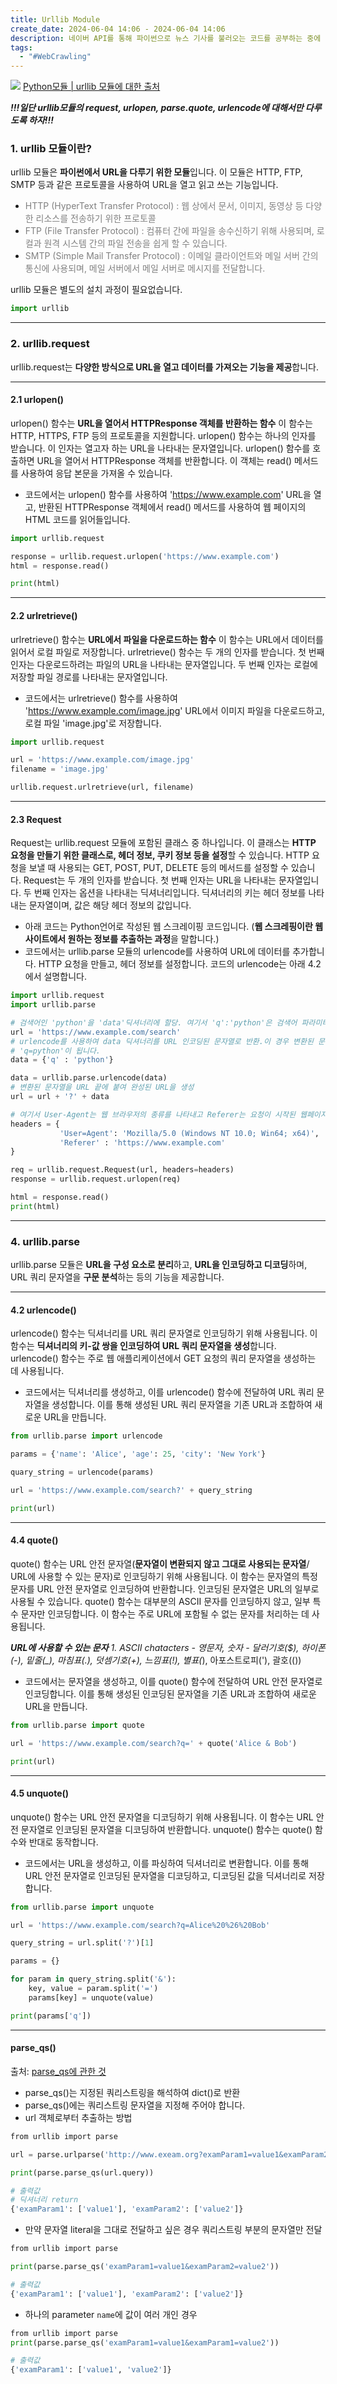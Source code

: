 ```yaml
---
title: Urllib Module
create_date: 2024-06-04 14:06 - 2024-06-04 14:06
description: 네이버 API를 통해 파이썬으로 뉴스 기사를 불러오는 코드를 공부하는 중에 urllib모듈에 관하여 궁금하여 공부하고자 정리해봄!!!
tags:
  - "#WebCrawling"
---
```

![](https://imgur.com/INp5Ud8.png)
[Python모듈 | urllib 모듈에 대한 출처](https://ctkim.tistory.com/entry/%ED%8C%8C%EC%9D%B4%EC%8D%AC-urllib-%EB%AA%A8%EB%93%88)

***!!!일단 urllib모듈의 request, urlopen, parse.quote, urlencode에 대해서만 다루도록 하자!!!***

### 1. urllib 모듈이란?

urllib 모듈은 **파이썬에서 URL을 다루기 위한 모듈**입니다.
이 모듈은 HTTP, FTP, SMTP 등과 같은 프로토콜을 사용하여 URL을 열고 읽고 쓰는 기능입니다.
- <span style="color:gray"> HTTP (HyperText Transfer Protocol) : 웹 상에서 문서, 이미지, 동영상 등 다양한 리소스를 전송하기 위한 프로토콜 </span>
- <span style="color:gray"> FTP (File Transfer Protocol) : 컴퓨터 간에 파일을 송수신하기 위해 사용되며, 로컬과 원격 시스템 간의 파일 전송을 쉽게 할 수 있습니다. </span>
- <span style="color:gray"> SMTP (Simple Mail Transfer Protocol) : 이메일 클라이언트와 메일 서버 간의 통신에 사용되며, 메일 서버에서 메일 서버로 메시지를 전달합니다. </span>

urllib 모듈은 별도의 설치 과정이 필요없습니다. 
```python
import urllib
```


---
### 2. urllib.request

urllib.request는 **다양한 방식으로 URL을 열고 데이터를 가져오는 기능을 제공**합니다.


---
#### 2.1 urlopen()

urlopen() 함수는 **URL을 열어서 HTTPResponse 객체를 반환하는 함수**
이 함수는 HTTP, HTTPS, FTP 등의 프로토콜을 지원합니다.
urlopen() 함수는 하나의 인자를 받습니다. 이 인자는 열고자 하는 URL을 나타내는 문자열입니다. 
urlopen() 함수를 호출하면 URL을 열어서 HTTPResponse 객체를 반환합니다. 이 객체는 read() 메서드를 사용하여 응답 본문을 가져올 수 있습니다.

- 코드에서는 urlopen() 함수를 사용하여 'https://www.example.com' URL을 열고, 반환된 HTTPResponse 객체에서 read() 메서드를 사용하여 웹 페이지의 HTML 코드를 읽어들입니다.
```python
import urllib.request

response = urllib.request.urlopen('https://www.example.com')
html = response.read()

print(html)
```


---
#### 2.2 urlretrieve()

urlretrieve() 함수는 **URL에서 파일을 다운로드하는 함수**
이 함수는 URL에서 데이터를 읽어서 로컬 파일로 저장합니다.
urlretrieve() 함수는 두 개의 인자를 받습니다. 첫 번째 인자는 다운로드하려는 파일의 URL을 나타내는 문자열입니다. 두 번째 인자는 로컬에 저장할 파일 경로를 나타내는 문자열입니다.

- 코드에서는 urlretrieve() 함수를 사용하여 'https://www.example.com/image.jpg' URL에서 이미지 파일을 다운로드하고, 로컬 파일 'image.jpg'로 저장합니다.
```python
import urllib.request

url = 'https://www.example.com/image.jpg'
filename = 'image.jpg'

urllib.request.urlretrieve(url, filename)
```


---
#### 2.3 Request

Request는 urllib.request 모듈에 포함된 클래스 중 하나입니다. 이 클래스는 **HTTP 요청을 만들기 위한 클래스로, 헤더 정보, 쿠키 정보 등을 설정**할 수 있습니다. HTTP 요청을 보낼 때 사용되는 GET, POST, PUT, DELETE 등의 메서드를 설정할 수 있습니다. Request는 두 개의 인자를 받습니다. 첫 번째 인자는 URL을 나타내는 문자열입니다. 두 번째 인자는 옵션을 나타내는 딕셔너리입니다. 딕셔너리의 키는 헤더 정보를 나타내는 문자열이며, 값은 해당 헤더 정보의 값입니다.

- 아래 코드는 Python언어로 작성된 웹 스크레이핑 코드입니다. (**웹 스크레핑이란 웹사이트에서 원하는 정보를 추출하는 과정**을 말합니다.)
- 코드에서는 urllib.parse 모듈의 urlencode를 사용하여 URL에 데이터를 추가합니다. HTTP 요청을 만들고, 헤더 정보를 설정합니다. 코드의 urlencode는 아래 4.2에서 설명합니다.
```python
import urllib.request
import urllib.parse

# 검색어인 'python'을 'data'딕셔너리에 할당. 여기서 'q':'python'은 검색어 파라미터를 나타냄
url = 'https://www.example.com/search'
# urlencode를 사용하여 data 딕셔너리를 URL 인코딩된 문자열로 반환.이 경우 변환된 문자열은 
# 'q=python'이 됩니다.
data = {'q' : 'python'}

data = urllib.parse.urlencode(data)
# 변환된 문자열을 URL 끝에 붙여 완성된 URL을 생성
url = url + '?' + data

# 여기서 User-Agent는 웹 브라우저의 종류를 나타내고 Referer는 요청이 시작된 웹페이지의 URL을 나타냄
headers = {
		   'User=Agent': 'Mozilla/5.0 (Windows NT 10.0; Win64; x64)',
		   'Referer' : 'https://www.example.com'
}

req = urllib.request.Request(url, headers=headers)
response = urllib.request.urlopen(req)

html = response.read()
print(html)
```


---
### 4. urllib.parse

urllib.parse 모듈은 **URL을 구성 요소로 분리**하고, **URL을 인코딩하고 디코딩**하며, URL 쿼리 문자열을 **구문 분석**하는 등의 기능을 제공합니다.


---
#### 4.2 urlencode()

urlencode() 함수는 딕셔너리를 URL 쿼리 문자열로 인코딩하기 위해 사용됩니다. 이 함수는 **딕셔너리의 키-값 쌍을 인코딩하여 URL 쿼리 문자열을 생성**합니다. urlencode() 함수는 주로 웹 애플리케이션에서 GET 요청의 쿼리 문자열을 생성하는 데 사용됩니다.

- 코드에서는 딕셔너리를 생성하고, 이를 urlencode() 함수에 전달하여 URL 쿼리 문자열을 생성합니다. 이를 통해 생성된 URL 쿼리 문자열을 기존 URL과 조합하여 새로운 URL을 만듭니다.
```python
from urllib.parse import urlencode

params = {'name': 'Alice', 'age': 25, 'city': 'New York'}

quary_string = urlencode(params)

url = 'https://www.example.com/search?' + query_string

print(url)
```


---
#### 4.4 quote()

quote() 함수는 URL 안전 문자열(**문자열이 변환되지 않고 그대로 사용되는 문자열**/ URL에 사용할 수 있는 문자)로 인코딩하기 위해 사용됩니다. 이 함수는 문자열의 특정 문자를 URL 안전 문자열로 인코딩하여 반환합니다. 인코딩된 문자열은 URL의 일부로 사용될 수 있습니다. quote() 함수는 대부분의 ASCII 문자를 인코딩하지 않고, 일부 특수 문자만 인코딩합니다. 이 함수는 주로 URL에 포함될 수 없는 문자를 처리하는 데 사용됩니다.

***URL에 사용할 수 있는 문자***
	*1. ASCII chatacters
		- 영문자, 숫자
		- 달러기호($), 하이폰(-), 밑줄(_), 마침표(.), 덧셈기호(+), 느낌표(!), 별표(*), 아포스트로피('), 괄호(())

- 코드에서는 문자열을 생성하고, 이를 quote() 함수에 전달하여 URL 안전 문자열로 인코딩합니다. 이를 통해 생성된 인코딩된 문자열을 기존 URL과 조합하여 새로운 URL을 만듭니다.
```python
from urllib.parse import quote

url = 'https://www.example.com/search?q=' + quote('Alice & Bob')

print(url)
```


---
#### 4.5 unquote()

unquote() 함수는 URL 안전 문자열을 디코딩하기 위해 사용됩니다. 이 함수는 URL 안전 문자열로 인코딩된 문자열을 디코딩하여 반환합니다. unquote() 함수는 quote() 함수와 반대로 동작합니다.

- 코드에서는 URL을 생성하고, 이를 파싱하여 딕셔너리로 변환합니다. 이를 통해 URL 안전 문자열로 인코딩된 문자열을 디코딩하고, 디코딩된 값을 딕셔너리로 저장합니다.
```python
from urllib.parse import unquote

url = 'https://www.example.com/search?q=Alice%20%26%20Bob'

query_string = url.split('?')[1]

params = {}

for param in query_string.split('&'):
	key, value = param.split('=')
	params[key] = unquote(value)

print(params['q'])
```

---
#### parse_qs()
출처: [parse_qs에 관한 것](https://dololak.tistory.com/254)

- parse_qs()는 지정된 쿼리스트링을 해석하여 dict()로 반환
- parse_qs()에는 쿼리스트링 문자열을 지정해 주어야 합니다.
- url 객체로부터 추출하는 방법
```python
from urllib import parse

url = parse.urlparse('http://www.exeam.org?examParam1=value1&examParam2=value2') 

print(parse.parse_qs(url.query))

# 출력값
# 딕셔너리 return
{'examParam1': ['value1'], 'examParam2': ['value2']}
```

- 만약 문자열 literal을 그대로 전달하고 싶은 경우 쿼리스트링 부분의 문자열만 전달
```python
from urllib import parse

print(parse.parse_qs('examParam1=value1&examParam2=value2'))

# 출력값
{'examParam1': ['value1'], 'examParam2': ['value2']}
```

- 하나의 parameter `name`에 값이 여러 개인 경우
```python
from urllib import parse
print(parse.parse_qs('examParam1=value1&examParam1=value2')) 

# 출력값
{'examParam1': ['value1', 'value2']}
```